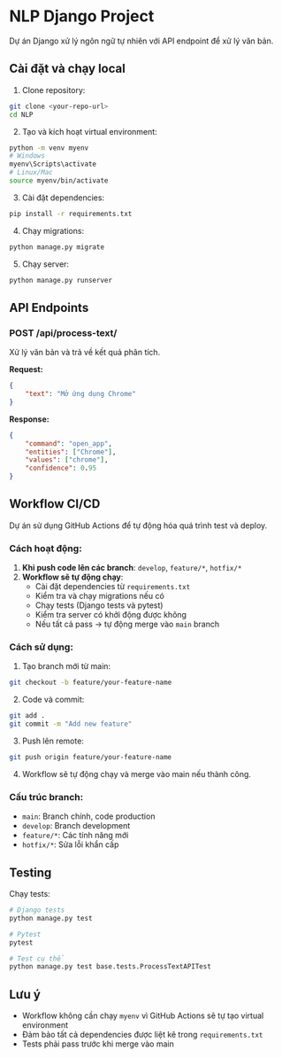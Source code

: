 # NLP Django Project

Dự án Django xử lý ngôn ngữ tự nhiên với API endpoint để xử lý văn bản.

## Cài đặt và chạy local

1. Clone repository:
```bash
git clone <your-repo-url>
cd NLP
```

2. Tạo và kích hoạt virtual environment:
```bash
python -m venv myenv
# Windows
myenv\Scripts\activate
# Linux/Mac
source myenv/bin/activate
```

3. Cài đặt dependencies:
```bash
pip install -r requirements.txt
```

4. Chạy migrations:
```bash
python manage.py migrate
```

5. Chạy server:
```bash
python manage.py runserver
```

## API Endpoints

### POST /api/process-text/
Xử lý văn bản và trả về kết quả phân tích.

**Request:**
```json
{
    "text": "Mở ứng dụng Chrome"
}
```

**Response:**
```json
{
    "command": "open_app",
    "entities": ["Chrome"],
    "values": ["chrome"],
    "confidence": 0.95
}
```

## Workflow CI/CD

Dự án sử dụng GitHub Actions để tự động hóa quá trình test và deploy.

### Cách hoạt động:

1. **Khi push code lên các branch**: `develop`, `feature/*`, `hotfix/*`
2. **Workflow sẽ tự động chạy**:
   - Cài đặt dependencies từ `requirements.txt`
   - Kiểm tra và chạy migrations nếu có
   - Chạy tests (Django tests và pytest)
   - Kiểm tra server có khởi động được không
   - Nếu tất cả pass → tự động merge vào `main` branch

### Cách sử dụng:

1. Tạo branch mới từ main:
```bash
git checkout -b feature/your-feature-name
```

2. Code và commit:
```bash
git add .
git commit -m "Add new feature"
```

3. Push lên remote:
```bash
git push origin feature/your-feature-name
```

4. Workflow sẽ tự động chạy và merge vào main nếu thành công.

### Cấu trúc branch:

- `main`: Branch chính, code production
- `develop`: Branch development
- `feature/*`: Các tính năng mới
- `hotfix/*`: Sửa lỗi khẩn cấp

## Testing

Chạy tests:
```bash
# Django tests
python manage.py test

# Pytest
pytest

# Test cụ thể
python manage.py test base.tests.ProcessTextAPITest
```

## Lưu ý

- Workflow không cần chạy `myenv` vì GitHub Actions sẽ tự tạo virtual environment
- Đảm bảo tất cả dependencies được liệt kê trong `requirements.txt`
- Tests phải pass trước khi merge vào main 